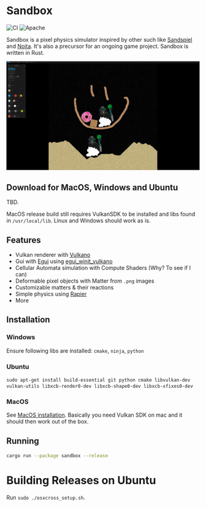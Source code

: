 # Sandbox

![CI](https://github.com/hakolao/sandbox/workflows/CI/badge.svg)
![Apache](https://img.shields.io/badge/license-Apache-blue.svg)

Sandbox is a pixel physics simulator inspired by other such like [Sandspiel](https://github.com/MaxBittker/sandspiel) and [Noita](https://noitagame.com/).
It's also a precursor for an ongoing game project. Sandbox is written in Rust.

![Screenhot](img/sandbox.gif)

## Download for MacOS, Windows and Ubuntu

TBD.

MacOS release build still requires VulkanSDK to be installed and libs found in `/usr/local/lib`. Linux and Windows should work as is.

## Features

- Vulkan renderer with [Vulkano](https://github.com/vulkano-rs/vulkano)
- Gui with [Egui](https://github.com/emilk/egui) using [egui_winit_vulkano](https://github.com/hakolao/egui_winit_vulkano)
- Cellular Automata simulation with Compute Shaders (Why? To see if I can)
- Deformable pixel objects with Matter from `.png` images
- Customizable matters & their reactions
- Simple physics using [Rapier](https://rapier.rs/)
- More

## Installation

### Windows

Ensure following libs are installed: `cmake`, `ninja`, `python`

### Ubuntu

```
sudo apt-get install build-essential git python cmake libvulkan-dev vulkan-utils libxcb-render0-dev libxcb-shape0-dev libxcb-xfixes0-dev
```

### MacOS

See [MacOS installation](https://github.com/vulkano-rs/vulkano). Basically you need Vulkan SDK on mac and it should then work out of the box.

## Running

```sh
cargo run --package sandbox --release
```

# Building Releases on Ubuntu

Run `sudo ./osxcross_setup.sh`.
